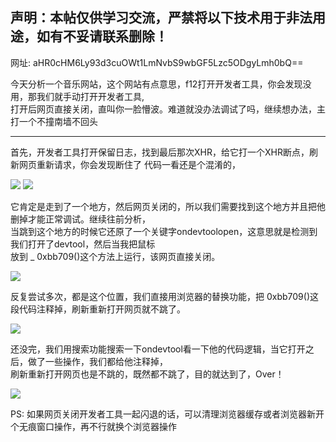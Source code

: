 ## 声明：本帖仅供学习交流，严禁将以下技术用于非法用途，如有不妥请联系删除！  

网址: aHR0cHM6Ly93d3cuOWt1LmNvbS9wbGF5Lzc5ODgyLmh0bQ==  

今天分析一个音乐网站，这个网站有点意思，f12打开开发者工具，你会发现没用，那我们就手动打开开发者工具,  
打开后网页直接关闭，直叫你一脸懵波。难道就没办法调试了吗，继续想办法，主打一个不撞南墙不回头  

---
首先，开发者工具打开保留日志，找到最后那次XHR，给它打一个XHR断点，刷新网页重新请求，你会发现断住了 代码一看还是个混淆的，  

![](https://gitee.com/luming8/picgo/raw/master/images/搜狗截图20240323222411.png)
![](https://gitee.com/luming8/picgo/raw/master/images/搜狗截图20240323224312.png)


它肯定是走到了一个地方，然后网页关闭的，所以我们需要找到这个地方并且把他删掉才能正常调试。继续往前分析，   
当跳到这个地方的时候它还原了一个关键字ondevtoolopen，这意思就是检测到我们打开了devtool，然后当我把鼠标  
放到 _ 0xbb709()这个方法上运行，该网页直接关闭。 

![](https://gitee.com/luming8/picgo/raw/master/images/搜狗截图20240323224613.png)

反复尝试多次，都是这个位置，我们直接用浏览器的替换功能，把 0xbb709()这段代码注释掉，刷新重新打开网页就不跳了。  

![](https://gitee.com/luming8/picgo/raw/master/images/搜狗截图20240323230214.png)
  
还没完，我们用搜索功能搜索一下ondevtool看一下他的代码逻辑，当它打开之后，做了一些操作，我们都给他注释掉，  
刷新重新打开网页也是不跳的，既然都不跳了，目的就达到了，Over！  

![](https://gitee.com/luming8/picgo/raw/master/images/搜狗截图20240323230615.png)

PS: 如果网页关闭开发者工具一起闪退的话，可以清理浏览器缓存或者浏览器新开个无痕窗口操作，再不行就换个浏览器操作
